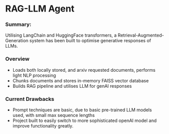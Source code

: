 # RAG-LLM Agent

### Summary:
Utilising LangChain and HuggingFace transformers, a Retrieval-Augmented-Generation system has been built to optimise generative responses of LLMs.

### Overview
- Loads both locally stored, and arxiv requested documents, performs light NLP processing
- Chunks documents and stores in-memory FAISS vector database
- Builds RAG pipeline and utilises LLM for genAI responses

### Current Drawbacks
- Prompt techniques are basic, due to basic pre-trained LLM models used, with small max sequence lengths
- Project built to easily switch to more sophisticated openAI model and improve functionality greatly.